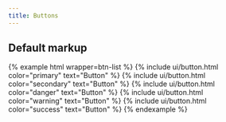 ```yaml
---
title: Buttons
---
```


## Default markup

{% example html wrapper=btn-list %}
{% include ui/button.html color="primary" text="Button" %}
{% include ui/button.html color="secondary" text="Button" %}
{% include ui/button.html color="danger" text="Button" %}
{% include ui/button.html color="warning" text="Button" %}
{% include ui/button.html color="success" text="Button" %}
{% endexample %}
